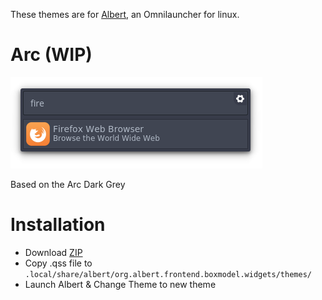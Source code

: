 These themes are for [Albert](https://github.com/ManuelSchneid3r/albert), an Omnilauncher for linux.

# Arc (WIP)
![Screenshot](2017-10-20-20:00:59-Selection.png)

Based on the Arc Dark Grey 

# Installation
* Download [ZIP](https://github.com/diesphink/albert-themes/archive/master.zip)
* Copy .qss file to ```.local/share/albert/org.albert.frontend.boxmodel.widgets/themes/```
* Launch Albert & Change Theme to new theme
